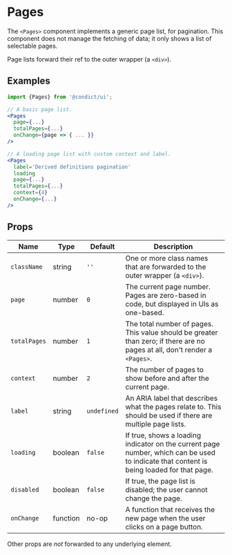 # Pages

The `<Pages>` component implements a generic page list, for pagination. This component does not manage the fetching of data; it only shows a list of selectable pages.

Page lists forward their ref to the outer wrapper (a `<div>`).

## Examples

```jsx
import {Pages} from '@condict/ui';

// A basic page list.
<Pages
  page={...}
  totalPages={...}
  onChange={page => { ... }}
/>

// A loading page list with custom context and label.
<Pages
  label='Derived definitions pagination'
  loading
  page={...}
  totalPages={...}
  context={4}
  onChange={...}
/>
```

## Props

| Name | Type | Default | Description |
| --- | --- | --- | --- |
| `className` | string | `''` | One or more class names that are forwarded to the outer wrapper (a `<div>`). |
| `page` | number | `0` | The current page number. Pages are zero-based in code, but displayed in UIs as one-based. |
| `totalPages` | number | `1` | The total number of pages. This value should be greater than zero; if there are no pages at all, don't render a `<Pages>`. |
| `context` | number | `2` | The number of pages to show before and after the current page. |
| `label` | string | `undefined` | An ARIA label that describes what the pages relate to. This should be used if there are multiple page lists. |
| `loading` | boolean | `false` | If true, shows a loading indicator on the current page number, which can be used to indicate that content is being loaded for that page. |
| `disabled` | boolean | `false` | If true, the page list is disabled; the user cannot change the page. |
| `onChange` | function | no-op | A function that receives the new page when the user clicks on a page button. |

Other props are _not_ forwarded to any underlying element.
